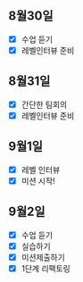## 8월30일
- [x] 수업 듣기
- [x] 레벨인터뷰 준비

## 8월31일
- [x] 간단한 팀회의 
- [x] 레벨인터뷰 준비

## 9월1일
- [x] 레벨 인터뷰
- [x] 미션 시작!

## 9월2일
- [x] 수업 듣기
- [x] 실습하기
- [x] 미션제출하기
- [x] 1단계 리팩토링
